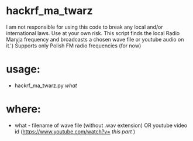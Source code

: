 # hackrf_ma_twarz
I am not responsible for using this code to break any local and/or international laws. Use at your own risk.
This script finds the local Radio Maryja frequency and broadcasts a chosen wave file or youtube audio on it.')
Supports only Polish FM radio frequencies (for now)
# usage:
* hackrf_ma_twarz.py *what*
# where:
* what - filename of wave file (without .wav extension) OR youtube video id (https://www.youtube.com/watch?v= *this part* )